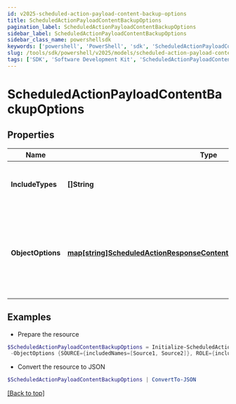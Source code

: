 ```yaml
---
id: v2025-scheduled-action-payload-content-backup-options
title: ScheduledActionPayloadContentBackupOptions
pagination_label: ScheduledActionPayloadContentBackupOptions
sidebar_label: ScheduledActionPayloadContentBackupOptions
sidebar_class_name: powershellsdk
keywords: ['powershell', 'PowerShell', 'sdk', 'ScheduledActionPayloadContentBackupOptions', 'V2025ScheduledActionPayloadContentBackupOptions'] 
slug: /tools/sdk/powershell/v2025/models/scheduled-action-payload-content-backup-options
tags: ['SDK', 'Software Development Kit', 'ScheduledActionPayloadContentBackupOptions', 'V2025ScheduledActionPayloadContentBackupOptions']
---
```



# ScheduledActionPayloadContentBackupOptions

## Properties

Name | Type | Description | Notes
------------ | ------------- | ------------- | -------------
**IncludeTypes** | **[]String** | Object types that are to be included in the backup. | [optional] 
**ObjectOptions** | [**map[string]ScheduledActionResponseContentBackupOptionsObjectOptionsValue**](scheduled-action-response-content-backup-options-object-options-value) | Map of objectType string to the options to be passed to the target service for that objectType. | [optional] 

## Examples

- Prepare the resource
```powershell
$ScheduledActionPayloadContentBackupOptions = Initialize-ScheduledActionPayloadContentBackupOptions  -IncludeTypes [ROLE, IDENTITY_PROFILE] `
 -ObjectOptions {SOURCE={includedNames=[Source1, Source2]}, ROLE={includedNames=[Admin Role, User Role]}}
```

- Convert the resource to JSON
```powershell
$ScheduledActionPayloadContentBackupOptions | ConvertTo-JSON
```


[[Back to top]](#) 

